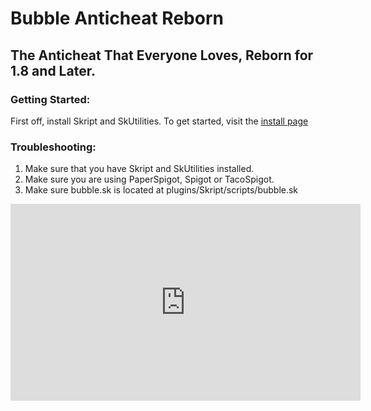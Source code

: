 # Bubble Anticheat Reborn

## The Anticheat That Everyone Loves, Reborn for 1.8 and Later.

### Getting Started:

First off, install Skript and SkUtilities. To get started, visit the
[install page](install.md)

### Troubleshooting:

1. Make sure that you have Skript and SkUtilities installed.
2. Make sure you are using PaperSpigot, Spigot or TacoSpigot.
3. Make sure bubble.sk is located at plugins/Skript/scripts/bubble.sk


<iframe width="560" height="315" src="https://www.youtube.com/embed/d2nniwxu3A4?start=4" frameborder="0" allow="accelerometer; autoplay; encrypted-media; gyroscope; picture-in-picture" allowfullscreen></iframe>
